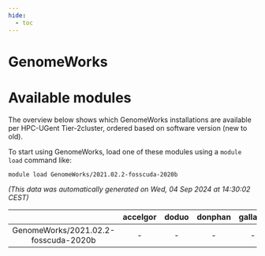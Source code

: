 ```yaml
---
hide:
  - toc
---
```


GenomeWorks
===========

# Available modules


The overview below shows which GenomeWorks installations are available per HPC-UGent Tier-2cluster, ordered based on software version (new to old).

To start using GenomeWorks, load one of these modules using a `module load` command like:

```shell
module load GenomeWorks/2021.02.2-fosscuda-2020b
```

*(This data was automatically generated on Wed, 04 Sep 2024 at 14:30:02 CEST)*  

| |accelgor|doduo|donphan|gallade|joltik|shinx|skitty|
| :---: | :---: | :---: | :---: | :---: | :---: | :---: | :---: |
|GenomeWorks/2021.02.2-fosscuda-2020b|-|-|-|-|x|-|-|
